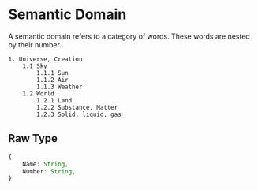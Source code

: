 # Semantic Domain

A semantic domain refers to a category of words. These words are nested by their number.

```
1. Universe, Creation
    1.1 Sky
        1.1.1 Sun
        1.1.2 Air
        1.1.3 Weather
    1.2 World
        1.2.1 Land
        1.2.2 Substance, Matter
        1.2.3 Solid, liquid, gas
```

## Raw Type

```typescript
{
    Name: String,
    Number: String,
}
```

